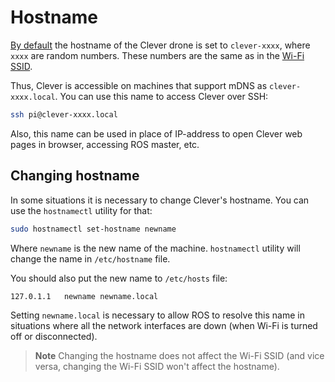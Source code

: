 # Hostname

[By default](image.md) the hostname of the Clever drone is set to `clever-xxxx`, where `xxxx` are random numbers. These numbers are the same as in the [Wi-Fi SSID](wifi.md).

Thus, Clever is accessible on machines that support mDNS as `clever-xxxx.local`. You can use this name to access Clever over SSH:

```bash
ssh pi@clever-xxxx.local
```

Also, this name can be used in place of IP-address to open Clever web pages in browser, accessing ROS master, etc.

## Changing hostname

In some situations it is necessary to change Clever's hostname. You can use the `hostnamectl` utility for that:

```bash
sudo hostnamectl set-hostname newname
```

Where `newname` is the new name of the machine. `hostnamectl` utility will change the name in `/etc/hostname` file.

You should also put the new name to `/etc/hosts` file:

```txt
127.0.1.1	newname newname.local
```

Setting `newname.local` is necessary to allow ROS to resolve this name in situations where all the network interfaces are down (when Wi-Fi is turned off or disconnected).

> **Note** Changing the hostname does not affect the Wi-Fi SSID (and vice versa, changing the Wi-Fi SSID won't affect the hostname).
